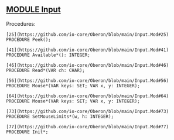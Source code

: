 
## [MODULE Input](https://github.com/io-core/Oberon/blob/main/Input.Mod)

Procedures:

```
[25](https://github.com/io-core/Oberon/blob/main/Input.Mod#25)    PROCEDURE Peek();
```
```
[41](https://github.com/io-core/Oberon/blob/main/Input.Mod#41)    PROCEDURE Available*(): INTEGER;
```
```
[46](https://github.com/io-core/Oberon/blob/main/Input.Mod#46)    PROCEDURE Read*(VAR ch: CHAR);
```
```
[56](https://github.com/io-core/Oberon/blob/main/Input.Mod#56)    PROCEDURE Mouse*(VAR keys: SET; VAR x, y: INTEGER);
```
```
[64](https://github.com/io-core/Oberon/blob/main/Input.Mod#64)    PROCEDURE Mouse*(VAR keys: SET; VAR x, y: INTEGER);
```
```
[73](https://github.com/io-core/Oberon/blob/main/Input.Mod#73)    PROCEDURE SetMouseLimits*(w, h: INTEGER);
```
```
[77](https://github.com/io-core/Oberon/blob/main/Input.Mod#77)    PROCEDURE Init*;
```
